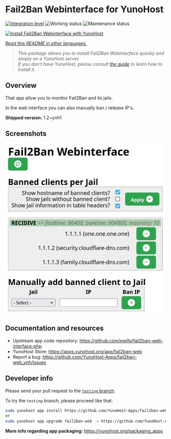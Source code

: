<!--
N.B.: This README was automatically generated by <https://github.com/YunoHost/apps/tree/master/tools/readme_generator>
It shall NOT be edited by hand.
-->

# Fail2Ban Webinterface for YunoHost

[![Integration level](https://dash.yunohost.org/integration/fail2ban-web.svg)](https://ci-apps.yunohost.org/ci/apps/fail2ban-web/) ![Working status](https://ci-apps.yunohost.org/ci/badges/fail2ban-web.status.svg) ![Maintenance status](https://ci-apps.yunohost.org/ci/badges/fail2ban-web.maintain.svg)

[![Install Fail2Ban Webinterface with YunoHost](https://install-app.yunohost.org/install-with-yunohost.svg)](https://install-app.yunohost.org/?app=fail2ban-web)

*[Read this README in other languages.](./ALL_README.md)*

> *This package allows you to install Fail2Ban Webinterface quickly and simply on a YunoHost server.*  
> *If you don't have YunoHost, please consult [the guide](https://yunohost.org/install) to learn how to install it.*

## Overview

That app allow you to monitor Fail2Ban and its jails.

In the web interface you can also manually ban / release IP's.


**Shipped version:** 1.2~ynh1

## Screenshots

![Screenshot of Fail2Ban Webinterface](./doc/screenshots/screenshot.jpg)

## Documentation and resources

- Upstream app code repository: <https://github.com/ewilly/fail2ban-web-interface-php>
- YunoHost Store: <https://apps.yunohost.org/app/fail2ban-web>
- Report a bug: <https://github.com/YunoHost-Apps/fail2ban-web_ynh/issues>

## Developer info

Please send your pull request to the [`testing` branch](https://github.com/YunoHost-Apps/fail2ban-web_ynh/tree/testing).

To try the `testing` branch, please proceed like that:

```bash
sudo yunohost app install https://github.com/YunoHost-Apps/fail2ban-web_ynh/tree/testing --debug
or
sudo yunohost app upgrade fail2ban-web -u https://github.com/YunoHost-Apps/fail2ban-web_ynh/tree/testing --debug
```

**More info regarding app packaging:** <https://yunohost.org/packaging_apps>
